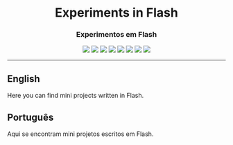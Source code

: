 <div align="center">

<h1>Experiments in Flash</h1>
<h3>Experimentos em Flash</h3>

![](https://img.shields.io/github/license/felipenlunkes/learning-Flash.svg)
![](https://img.shields.io/github/stars/felipenlunkes/learning-Flash.svg)
![](https://img.shields.io/github/issues/felipenlunkes/learning-Flash.svg)
![](https://img.shields.io/github/issues-closed/felipenlunkes/learning-Flash.svg)
![](https://img.shields.io/github/issues-pr/felipenlunkes/learning-Flash.svg)
![](https://img.shields.io/github/issues-pr-closed/felipenlunkes/learning-Flash.svg)
![](https://img.shields.io/github/downloads/felipenlunkes/learning-Flash/total.svg)
![](https://img.shields.io/github/release/felipenlunkes/learning-Flash.svg)

</div>

<hr>

## English

<div align="justify">

Here you can find mini projects written in Flash.

</div>

## Português

<div align="justify">

Aqui se encontram mini projetos escritos em Flash.

</div>
